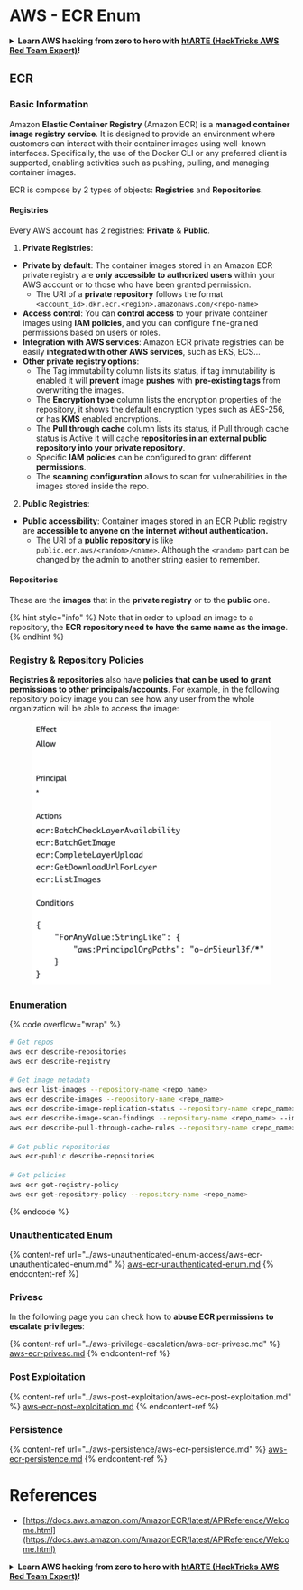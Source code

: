 # AWS - ECR Enum

<details>

<summary><strong>Learn AWS hacking from zero to hero with</strong> <a href="https://training.hacktricks.xyz/courses/arte"><strong>htARTE (HackTricks AWS Red Team Expert)</strong></a><strong>!</strong></summary>

Other ways to support HackTricks:

* If you want to see your **company advertised in HackTricks** or **download HackTricks in PDF** Check the [**SUBSCRIPTION PLANS**](https://github.com/sponsors/carlospolop)!
* Get the [**official PEASS & HackTricks swag**](https://peass.creator-spring.com)
* Discover [**The PEASS Family**](https://opensea.io/collection/the-peass-family), our collection of exclusive [**NFTs**](https://opensea.io/collection/the-peass-family)
* **Join the** 💬 [**Discord group**](https://discord.gg/hRep4RUj7f) or the [**telegram group**](https://t.me/peass) or **follow** us on **Twitter** 🐦 [**@hacktricks_live**](https://twitter.com/hacktricks_live)**.**
* **Share your hacking tricks by submitting PRs to the** [**HackTricks**](https://github.com/carlospolop/hacktricks) and [**HackTricks Cloud**](https://github.com/carlospolop/hacktricks-cloud) github repos.

</details>

## ECR

### Basic Information

Amazon **Elastic Container Registry** (Amazon ECR) is a **managed container image registry service**. It is designed to provide an environment where customers can interact with their container images using well-known interfaces. Specifically, the use of the Docker CLI or any preferred client is supported, enabling activities such as pushing, pulling, and managing container images.

ECR is compose by 2 types of objects: **Registries** and **Repositories**.

#### Registries

Every AWS account has 2 registries: **Private** & **Public**.

1. **Private Registries**:

* **Private by default**: The container images stored in an Amazon ECR private registry are **only accessible to authorized users** within your AWS account or to those who have been granted permission.
  * The URI of a **private repository** follows the format `<account_id>.dkr.ecr.<region>.amazonaws.com/<repo-name>`
* **Access control**: You can **control access** to your private container images using **IAM policies**, and you can configure fine-grained permissions based on users or roles.
* **Integration with AWS services**: Amazon ECR private registries can be easily **integrated with other AWS services**, such as EKS, ECS...
* **Other private registry options**:
  * The Tag immutability column lists its status, if tag immutability is enabled it will **prevent** image **pushes** with **pre-existing tags** from overwriting the images.
  * The **Encryption type** column lists the encryption properties of the repository, it shows the default encryption types such as AES-256, or has **KMS** enabled encryptions.
  * The **Pull through cache** column lists its status, if Pull through cache status is Active it will cache **repositories in an external public repository into your private repository**.
  * Specific **IAM policies** can be configured to grant different **permissions**.
  * The **scanning configuration** allows to scan for vulnerabilities in the images stored inside the repo.

2. **Public Registries**:

* **Public accessibility**: Container images stored in an ECR Public registry are **accessible to anyone on the internet without authentication.**
  * The URI of a **public repository** is like `public.ecr.aws/<random>/<name>`. Although the `<random>` part can be changed by the admin to another string easier to remember.

#### **Repositories**

These are the **images** that in the **private registry** or to the **public** one.

{% hint style="info" %}
Note that in order to upload an image to a repository, the **ECR repository need to have the same name as the image**.
{% endhint %}

### Registry & Repository Policies

**Registries & repositories** also have **policies that can be used to grant permissions to other principals/accounts**. For example, in the following repository policy image you can see how any user from the whole organization will be able to access the image:

<figure><img src="../../../.gitbook/assets/image (87).png" alt=""><figcaption></figcaption></figure>

### Enumeration

{% code overflow="wrap" %}
```bash
# Get repos
aws ecr describe-repositories
aws ecr describe-registry

# Get image metadata
aws ecr list-images --repository-name <repo_name>
aws ecr describe-images --repository-name <repo_name>
aws ecr describe-image-replication-status --repository-name <repo_name> --image-id <image_id>
aws ecr describe-image-scan-findings --repository-name <repo_name> --image-id <image_id>
aws ecr describe-pull-through-cache-rules --repository-name <repo_name> --image-id <image_id>

# Get public repositories
aws ecr-public describe-repositories

# Get policies
aws ecr get-registry-policy
aws ecr get-repository-policy --repository-name <repo_name>
```
{% endcode %}

### Unauthenticated Enum

{% content-ref url="../aws-unauthenticated-enum-access/aws-ecr-unauthenticated-enum.md" %}
[aws-ecr-unauthenticated-enum.md](../aws-unauthenticated-enum-access/aws-ecr-unauthenticated-enum.md)
{% endcontent-ref %}

### Privesc

In the following page you can check how to **abuse ECR permissions to escalate privileges**:

{% content-ref url="../aws-privilege-escalation/aws-ecr-privesc.md" %}
[aws-ecr-privesc.md](../aws-privilege-escalation/aws-ecr-privesc.md)
{% endcontent-ref %}

### Post Exploitation

{% content-ref url="../aws-post-exploitation/aws-ecr-post-exploitation.md" %}
[aws-ecr-post-exploitation.md](../aws-post-exploitation/aws-ecr-post-exploitation.md)
{% endcontent-ref %}

### Persistence

{% content-ref url="../aws-persistence/aws-ecr-persistence.md" %}
[aws-ecr-persistence.md](../aws-persistence/aws-ecr-persistence.md)
{% endcontent-ref %}

# References
* [https://docs.aws.amazon.com/AmazonECR/latest/APIReference/Welcome.html](https://docs.aws.amazon.com/AmazonECR/latest/APIReference/Welcome.html)

<details>

<summary><strong>Learn AWS hacking from zero to hero with</strong> <a href="https://training.hacktricks.xyz/courses/arte"><strong>htARTE (HackTricks AWS Red Team Expert)</strong></a><strong>!</strong></summary>

Other ways to support HackTricks:

* If you want to see your **company advertised in HackTricks** or **download HackTricks in PDF** Check the [**SUBSCRIPTION PLANS**](https://github.com/sponsors/carlospolop)!
* Get the [**official PEASS & HackTricks swag**](https://peass.creator-spring.com)
* Discover [**The PEASS Family**](https://opensea.io/collection/the-peass-family), our collection of exclusive [**NFTs**](https://opensea.io/collection/the-peass-family)
* **Join the** 💬 [**Discord group**](https://discord.gg/hRep4RUj7f) or the [**telegram group**](https://t.me/peass) or **follow** us on **Twitter** 🐦 [**@hacktricks_live**](https://twitter.com/hacktricks_live)**.**
* **Share your hacking tricks by submitting PRs to the** [**HackTricks**](https://github.com/carlospolop/hacktricks) and [**HackTricks Cloud**](https://github.com/carlospolop/hacktricks-cloud) github repos.

</details>
